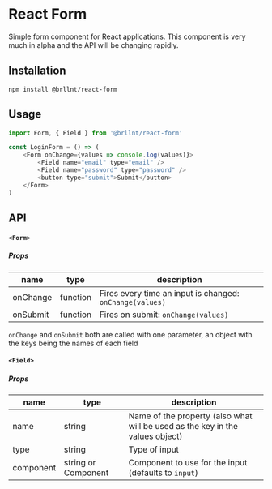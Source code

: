 # React Form

Simple form component for React applications. This component is very much in alpha and the API will be changing rapidly.

## Installation

`npm install @brllnt/react-form`

## Usage

```javascript
import Form, { Field } from '@brllnt/react-form'

const LoginForm = () => (
    <Form onChange={values => console.log(values)}>
        <Field name="email" type="email" />
        <Field name="password" type="password" />
        <button type="submit">Submit</button>
    </Form>
)
```

## API

#### `<Form>`

##### Props
name | type | description
---|---|---
onChange | function | Fires every time an input is changed: `onChange(values)`
onSubmit | function | Fires on submit: `onChange(values)`

`onChange` and `onSubmit` both are called with one parameter, an object with the keys being the names of each field

#### `<Field>`

##### Props
name | type | description
---|---|---
name | string | Name of the property (also what will be used as the key in the values object)
type | string | Type of input
component | string or Component | Component to use for the input (defaults to `input`)
